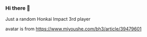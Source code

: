 ### Hi there 👋

Just a random Honkai Impact 3rd player

avatar is from https://www.miyoushe.com/bh3/article/39479601
